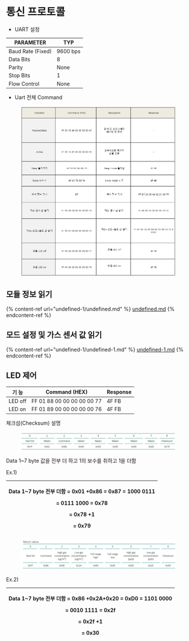 # 통신 프로토콜

* UART 설정

| PARAMETER         | TYP      |
| ----------------- | -------- |
| Baud Rate (Fixed) | 9600 bps |
| Data Bits         | 8        |
| Parity            | None     |
| Stop Bits         | 1        |
| Flow Control      | None     |



* Uart 전체 Command

<figure><img src="../../../../.gitbook/assets/all_uart_command.PNG" alt=""><figcaption></figcaption></figure>

## 모듈 정보 읽기

{% content-ref url="undefined-1/undefined.md" %}
[undefined.md](undefined-1/undefined.md)
{% endcontent-ref %}

## 모드 설정 및 가스 센서 값 읽기

{% content-ref url="undefined-1/undefined-1.md" %}
[undefined-1.md](undefined-1/undefined-1.md)
{% endcontent-ref %}



## &#x20;LED 제어

&#x20;

| 기 능     | Command (HEX)              | Response |
| ------- | -------------------------- | -------- |
| LED off | FF 01 88 00 00 00 00 00 77 | 4F FB    |
| LED on  | FF 01 89 00 00 00 00 00 76 | 4F FB    |

체크섬(Checksum) 설명

&#x20;

<figure><img src="../../../../.gitbook/assets/checksum_one.PNG" alt=""><figcaption></figcaption></figure>

Data 1\~7 byte 값을 전부 더 하고 1의 보수를 취하고 1을 더함

Ex.1)

| <p>Data 1~7 byte 전부 더함 = 0x01 +0x86 = 0x87 = 1000 0111</p><p>= 0111 1000 = 0x78</p><p>= 0x78 +1</p><p>= 0x79</p> |
| ---------------------------------------------------------------------------------------------------------------- |

&#x20;

<figure><img src="../../../../.gitbook/assets/checksum_two.PNG" alt=""><figcaption></figcaption></figure>

&#x20;

Ex.2)

| <p>Data 1~7 byte 전부 더함 = 0x86 +0x2A+0x20 = 0xD0 = 1101 0000</p><p>= 0010 1111 = 0x2f</p><p>= 0x2f +1</p><p>= 0x30</p> |
| --------------------------------------------------------------------------------------------------------------------- |







